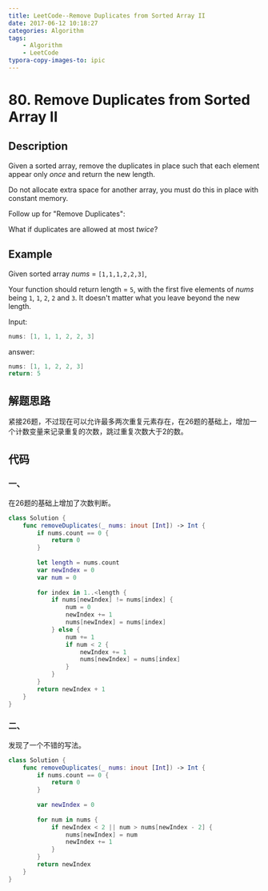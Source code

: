 ```yaml
---
title: LeetCode--Remove Duplicates from Sorted Array II
date: 2017-06-12 10:18:27
categories: Algorithm
tags:
	- Algorithm
	- LeetCode
typora-copy-images-to: ipic
---
```


# 80. Remove Duplicates from Sorted Array II

## Description

Given a sorted array, remove the duplicates in place such that each element appear only *once* and return the new length.

Do not allocate extra space for another array, you must do this in place with constant memory.

Follow up for "Remove Duplicates":

What if duplicates are allowed at most *twice*?

<!-- more -->

## Example

Given sorted array *nums* = `[1,1,1,2,2,3]`,

Your function should return length = `5`, with the first five elements of *nums* being `1`, `1`, `2`, `2` and `3`. It doesn't matter what you leave beyond the new length.

Input:

```swift
nums: [1, 1, 1, 2, 2, 3]
```

answer:

```swift
nums: [1, 1, 2, 2, 3]
return: 5
```

## 解题思路

紧接26题，不过现在可以允许最多两次重复元素存在，在26题的基础上，增加一个计数变量来记录重复的次数，跳过重复次数大于2的数。

## 代码

### 一、

在26题的基础上增加了次数判断。

```swift
class Solution {
    func removeDuplicates(_ nums: inout [Int]) -> Int {
        if nums.count == 0 {
            return 0
        }
        
        let length = nums.count
        var newIndex = 0
        var num = 0
        
        for index in 1..<length {
            if nums[newIndex] != nums[index] {
                num = 0
                newIndex += 1
                nums[newIndex] = nums[index]
            } else {
                num += 1
                if num < 2 {
                    newIndex += 1
                    nums[newIndex] = nums[index]
                }
            }
        }
        return newIndex + 1
    }
}
```

### 二、

发现了一个不错的写法。

```swift
class Solution {
    func removeDuplicates(_ nums: inout [Int]) -> Int {
        if nums.count == 0 {
            return 0
        }
        
        var newIndex = 0
        
        for num in nums {
            if newIndex < 2 || num > nums[newIndex - 2] {
                nums[newIndex] = num
                newIndex += 1
            }
        }
        return newIndex
    }
}
```
